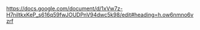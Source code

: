 https://docs.google.com/document/d/1xVw7z-H7niltkxKeP_s616q59fwJOUDPnV94dwc5k98/edit#heading=h.ow6nmno6vzrf